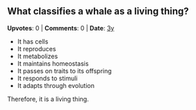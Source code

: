 ## What classifies a whale as a living thing?
    
**Upvotes**: 0 | **Comments**: 0 | **Date**: [3y](https://www.quora.com/What-classifies-a-whale-as-a-living-thing/answer/Gary-Meaney)

*   It has cells
*   It reproduces
*   It metabolizes
*   It maintains homeostasis
*   It passes on traits to its offspring
*   It responds to stimuli
*   It adapts through evolution

Therefore, it is a living thing.


